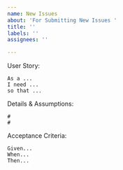```yaml
---
name: New Issues
about: 'For Submitting New Issues '
title: ''
labels: ''
assignees: ''

---
```


User Story:
```
As a ...
I need ...
so that ...
```
Details & Assumptions:
```
#
#
```
Acceptance Criteria:
```
Given...
When...
Then...
```
